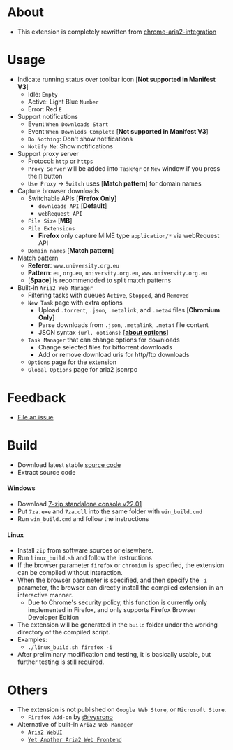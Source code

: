# About

- This extension is completely rewritten from [chrome-aria2-integration](https://github.com/robbielj/chrome-aria2-integration)

# Usage
- Indicate running status over toolbar icon [**Not supported in Manifest V3**]
    - Idle: `Empty`
    - Active: Light Blue `Number`
    - Error: Red `E`
- Support notifications
    - Event `When Downloads Start`
    - Event `When Downlods Complete` [**Not supported in Manifest V3**]
    - `Do Nothing`: Don't show notifications
    - `Notify Me`: Show notifications
- Support proxy server
    - Protocol: `http` or `https`
    - `Proxy Server` will be added into `TaskMgr` or `New` window if you press the `🔖` button
    - `Use Proxy` → `Switch` uses [**Match pattern**] for domain names
- Capture browser downloads
    - Switchable APIs  [**Firefox Only**]
        - `downloads API` [**Default**]
        - `webRequest API`
    - `File Size` [**MB**]
    - `File Extensions`
        - **Firefox** only capture MIME type `application/*` via webRequest API
    - `Domain names` [**Match pattern**]
- Match pattern
    - **Referer**: `www.university.org.eu`
    - **Pattern**: `eu`, `org.eu`, `university.org.eu`, `www.university.org.eu`
    - [**Space**] is recommendded to split match patterns
- Built-in `Aria2 Web Manager`
    - Filtering tasks with queues `Active`, `Stopped`, and `Removed`
    - `New Task` page with extra options
        - Upload `.torrent`, `.json`, `.metalink`, and `.meta4` files [**Chromium Only**]
        - Parse downloads from `.json`, `.metalink`, `.meta4` file content
        - JSON syntax `{url, options}` [**[about options](https://aria2.github.io/manual/en/html/aria2c.html#options)**]
    - `Task Manager` that can change options for downloads
        - Change selected files for bittorrent downloads
        - Add or remove download uris for http/ftp downloads
    - `Options` page for the extension
    - `Global Options` page for aria2 jsonrpc

# Feedback

- [File an issue](https://github.com/jc3213/download_with_aria2/issues/new/)

# Build

- Download latest stable [source code](https://github.com/jc3213/download_with_aria2/releases/latest)
- Extract source code

#### Windows
- Download [7-zip standalone console v22.01](https://www.7-zip.org/a/7z2201-extra.7z)
- Put `7za.exe` and `7za.dll` into the same folder with `win_build.cmd`
- Run `win_build.cmd` and follow the instructions

#### Linux
- Install `zip` from software sources or elsewhere.
- Run `linux_build.sh` and follow the instructions
- If the browser parameter `firefox` or `chromium` is specified, the extension can be compiled without interaction.
- When the browser parameter is specified, and then specify the `-i` parameter, the browser can directly install the compiled extension in an interactive manner.
    - Due to Chrome's security policy, this function is currently only implemented in Firefox, and only supports Firefox Browser Developer Edition
- The extension will be generated in the `build` folder under the working directory of the compiled script.
- Examples:
    - `./linux_build.sh firefox -i`
- After preliminary modification and testing, it is basically usable, but further testing is still required.

# Others

- The extension is not published on `Google Web Store`, or `Microsoft Store`.
    - `Firefox Add-on` by [@ivysrono](https://addons.mozilla.org/firefox/addon/download-with-aria2/)
- Alternative of built-in `Aria2 Web Manager`
    - [`Aria2 WebUI`](https://ziahamza.github.io/webui-aria2/)
    - [`Yet Another Aria2 Web Frontend`](http://binux.github.io/yaaw/demo/)
